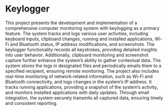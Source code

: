 # Keylogger


This project presents the development and implementation of a comprehensive computer 
monitoring system with keylogging as a primary feature. The system tracks and logs various user 
activities, including keyboard inputs, clipboard changes, running and installed applications, Wi-
Fi and Bluetooth status, IP address modifications, and screenshots. The keylogger functionality 
records all keystrokes, providing detailed insights into user behavior. Additionally, clipboard 
monitoring and screenshot capture further enhance the system’s ability to gather contextual data. 
The system stores the logs in designated files and periodically emails them to a specified 
recipient, ensuring remote monitoring.
The project also includes real-time monitoring of network-related information, such as Wi-Fi and 
Bluetooth connectivity, and logs changes in the system’s IP address. It tracks running 
applications, providing a snapshot of the system’s activity, and monitors installed applications 
with daily updates. Through email integration, the system securely transmits all captured data, 
ensuring timely and consistent reporting.
